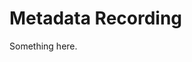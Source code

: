 [title]: # (Metadata Recording)
[tags]: # (XXX)
[priority]: # (5651)
# Metadata Recording
Something here.
